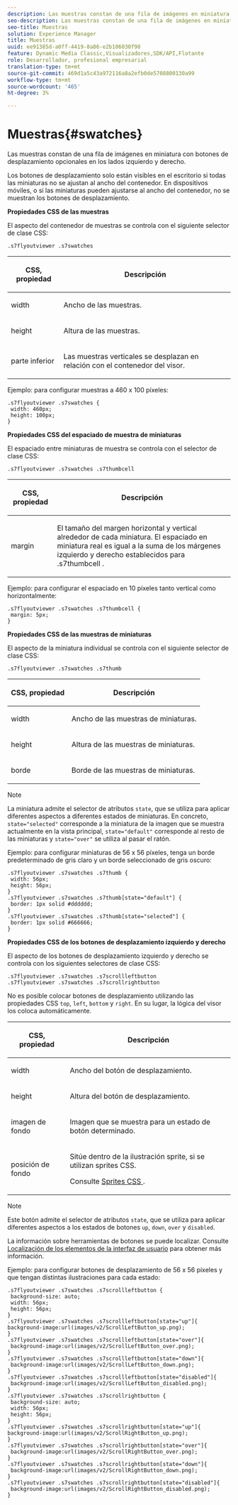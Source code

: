 ```yaml
---
description: Las muestras constan de una fila de imágenes en miniatura con botones de desplazamiento opcionales en los lados izquierdo y derecho.
seo-description: Las muestras constan de una fila de imágenes en miniatura con botones de desplazamiento opcionales en los lados izquierdo y derecho.
seo-title: Muestras
solution: Experience Manager
title: Muestras
uuid: ee91385d-a0ff-4419-8a86-e2b106030f98
feature: Dynamic Media Classic,Visualizadores,SDK/API,Flotante
role: Desarrollador, profesional empresarial
translation-type: tm+mt
source-git-commit: 469d1a5c43a972116a8a2efb0de5708800130a99
workflow-type: tm+mt
source-wordcount: '465'
ht-degree: 3%

---
```



# Muestras{#swatches}

Las muestras constan de una fila de imágenes en miniatura con botones de desplazamiento opcionales en los lados izquierdo y derecho.

<!--<a id="section_061E550C1C1D4DB2BD663A898895B38C"></a>-->

Los botones de desplazamiento solo están visibles en el escritorio si todas las miniaturas no se ajustan al ancho del contenedor. En dispositivos móviles, o si las miniaturas pueden ajustarse al ancho del contenedor, no se muestran los botones de desplazamiento.

**Propiedades CSS de las muestras**

El aspecto del contenedor de muestras se controla con el siguiente selector de clase CSS:

```
.s7flyoutviewer .s7swatches
```

<table id="table_94EE3F5BBE4547C0B4943471CEE7EDE4"> 
 <thead> 
  <tr> 
   <th colname="col1" class="entry"> <p> CSS, propiedad </p> </th> 
   <th colname="col2" class="entry"> <p>Descripción </p> </th> 
  </tr> 
 </thead>
 <tbody> 
  <tr> 
   <td colname="col1"> <p> <span class="codeph"> width </span> </p> </td> 
   <td colname="col2"> <p> Ancho de las muestras. </p> </td> 
  </tr> 
  <tr> 
   <td colname="col1"> <p> <span class="codeph"> height </span> </p> </td> 
   <td colname="col2"> <p>Altura de las muestras. </p> </td> 
  </tr> 
  <tr> 
   <td colname="col1"> <p> <span class="codeph"> parte inferior </span> </p> </td> 
   <td colname="col2"> <p> Las muestras verticales se desplazan en relación con el contenedor del visor. </p> </td> 
  </tr> 
 </tbody> 
</table>

Ejemplo: para configurar muestras a 460 x 100 píxeles:

```
.s7flyoutviewer .s7swatches { 
 width: 460px; 
 height: 100px;  
}
```

**Propiedades CSS del espaciado de muestra de miniaturas**

El espaciado entre miniaturas de muestra se controla con el selector de clase CSS:

```
.s7flyoutviewer .s7swatches .s7thumbcell
```

<table id="table_70FAD50E38EB4647B8FAB832F552BBB8"> 
 <thead> 
  <tr> 
   <th colname="col1" class="entry"> <p> CSS, propiedad </p> </th> 
   <th colname="col2" class="entry"> <p>Descripción </p> </th> 
  </tr> 
 </thead>
 <tbody> 
  <tr> 
   <td colname="col1"> <p> <span class="codeph"> margin </span> </p> </td> 
   <td colname="col2"> <p> El tamaño del margen horizontal y vertical alrededor de cada miniatura. El espaciado en miniatura real es igual a la suma de los márgenes izquierdo y derecho establecidos para <span class="codeph"> .s7thumbcell </span>. </p> </td> 
  </tr> 
 </tbody> 
</table>

Ejemplo: para configurar el espaciado en 10 píxeles tanto vertical como horizontalmente:

```
.s7flyoutviewer .s7swatches .s7thumbcell { 
 margin: 5px; 
}
```

**Propiedades CSS de las muestras de miniaturas**

El aspecto de la miniatura individual se controla con el siguiente selector de clase CSS:

```
.s7flyoutviewer .s7swatches .s7thumb
```

<table id="table_85446C72FD914594B7D108381BBFC673"> 
 <thead> 
  <tr> 
   <th colname="col1" class="entry"> <p> CSS, propiedad </p> </th> 
   <th colname="col2" class="entry"> <p>Descripción </p> </th> 
  </tr> 
 </thead>
 <tbody> 
  <tr> 
   <td colname="col1"> <p> <span class="codeph"> width  </span> </p> </td> 
   <td colname="col2"> <p> Ancho de las muestras de miniaturas. </p> </td> 
  </tr> 
  <tr> 
   <td colname="col1"> <p> <span class="codeph"> height  </span> </p> </td> 
   <td colname="col2"> <p>Altura de las muestras de miniaturas. </p> </td> 
  </tr> 
  <tr> 
   <td colname="col1"> <p> <span class="codeph"> borde </span> </p> </td> 
   <td colname="col2"> <p>Borde de las muestras de miniaturas. </p> </td> 
  </tr> 
 </tbody> 
</table>

>[!NOTE]
>
>La miniatura admite el selector de atributos `state`, que se utiliza para aplicar diferentes aspectos a diferentes estados de miniaturas. En concreto, `state="selected"` corresponde a la miniatura de la imagen que se muestra actualmente en la vista principal, `state="default"` corresponde al resto de las miniaturas y `state="over"` se utiliza al pasar el ratón.

Ejemplo: para configurar miniaturas de 56 x 56 píxeles, tenga un borde predeterminado de gris claro y un borde seleccionado de gris oscuro:

```
.s7flyoutviewer .s7swatches .s7thumb { 
 width: 56px; 
 height: 56px;  
} 
.s7flyoutviewer .s7swatches .s7thumb[state="default"] { 
 border: 1px solid #dddddd; 
} 
.s7flyoutviewer .s7swatches .s7thumb[state="selected"] { 
 border: 1px solid #666666; 
}
```

**Propiedades CSS de los botones de desplazamiento izquierdo y derecho**

El aspecto de los botones de desplazamiento izquierdo y derecho se controla con los siguientes selectores de clase CSS:

```
.s7flyoutviewer .s7swatches .s7scrollleftbutton 
.s7flyoutviewer .s7swatches .s7scrollrightbutton
```

No es posible colocar botones de desplazamiento utilizando las propiedades CSS `top`, `left`, `bottom` y `right`. En su lugar, la lógica del visor los coloca automáticamente.

<table id="table_F957367566C542829E2F6D296F9DAAC5"> 
 <thead> 
  <tr> 
   <th colname="col1" class="entry"> <p> CSS, propiedad </p> </th> 
   <th colname="col2" class="entry"> <p>Descripción </p> </th> 
  </tr> 
 </thead>
 <tbody> 
  <tr> 
   <td colname="col1"> <p> <span class="codeph"> width  </span> </p> </td> 
   <td colname="col2"> <p> Ancho del botón de desplazamiento. </p> </td> 
  </tr> 
  <tr> 
   <td colname="col1"> <p> <span class="codeph"> height  </span> </p> </td> 
   <td colname="col2"> <p>Altura del botón de desplazamiento. </p> </td> 
  </tr> 
  <tr> 
   <td colname="col1"> <p> <span class="codeph"> imagen de fondo  </span> </p> </td> 
   <td colname="col2"> <p>Imagen que se muestra para un estado de botón determinado. </p> </td> 
  </tr> 
  <tr> 
   <td colname="col1"> <p> <span class="codeph"> posición de fondo  </span> </p> </td> 
   <td colname="col2"> <p> Sitúe dentro de la ilustración sprite, si se utilizan sprites CSS. </p> <p>Consulte <a href="../../../c-html5-s7-aem-asset-viewers/c-html5-flyout-viewer-20-about/c-html5-flyout-viewer-20-customizingviewer/c-html5-flyout-viewer-20-customizingviewer.md#section-0711ece44a4740168cfd7624c9010bd1" format="dita" scope="local"> Sprites CSS </a>. </p> </td> 
  </tr> 
 </tbody> 
</table>

>[!NOTE]
>
>Este botón admite el selector de atributos `state`, que se utiliza para aplicar diferentes aspectos a los estados de botones `up`, `down`, `over` y `disabled`.

La información sobre herramientas de botones se puede localizar. Consulte [Localización de los elementos de la interfaz de usuario](../../../c-html5-s7-aem-asset-viewers/c-html5-flyout-viewer-20-about/c-html5-flyout-viewer-20-localization.md#concept-6c8e58c611934e93ae3f211f46e15c27) para obtener más información.

Ejemplo: para configurar botones de desplazamiento de 56 x 56 píxeles y que tengan distintas ilustraciones para cada estado:

```
.s7flyoutviewer .s7swatches .s7scrollleftbutton { 
 background-size: auto; 
 width: 56px; 
 height: 56px; 
} 
.s7flyoutviewer .s7swatches .s7scrollleftbutton[state="up"]{ 
background-image:url(images/v2/ScrollLeftButton_up.png); 
} 
.s7flyoutviewer .s7swatches .s7scrollleftbutton[state="over"]{ 
 background-image:url(images/v2/ScrollLeftButton_over.png); 
} 
.s7flyoutviewer .s7swatches .s7scrollleftbutton[state="down"]{ 
 background-image:url(images/v2/ScrollLeftButton_down.png); 
} 
.s7flyoutviewer .s7swatches .s7scrollleftbutton[state="disabled"]{ 
 background-image:url(images/v2/ScrollLeftButton_disabled.png); 
} 
.s7flyoutviewer .s7swatches .s7scrollrightbutton { 
 background-size: auto; 
 width: 56px; 
 height: 56px; 
} 
.s7flyoutviewer .s7swatches .s7scrollrightbutton[state="up"]{ 
background-image:url(images/v2/ScrollRightButton_up.png); 
} 
.s7flyoutviewer .s7swatches .s7scrollrightbutton[state="over"]{ 
 background-image:url(images/v2/ScrollRightButton_over.png); 
} 
.s7flyoutviewer .s7swatches .s7scrollrightbutton[state="down"]{ 
 background-image:url(images/v2/ScrollRightButton_down.png); 
} 
.s7flyoutviewer .s7swatches .s7scrollrightbutton[state="disabled"]{ 
 background-image:url(images/v2/ScrollRightButton_disabled.png); 
}
```

